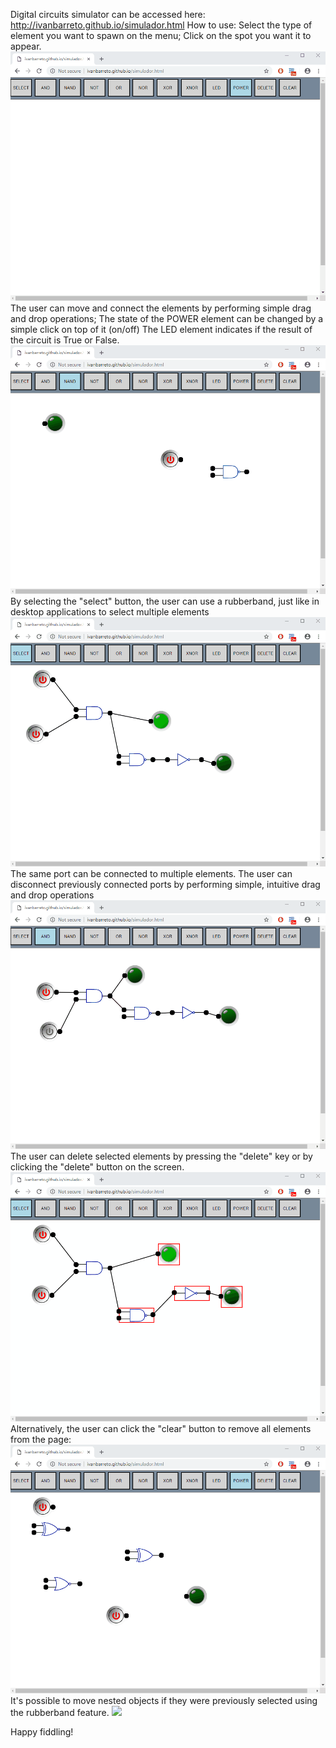 Digital circuits simulator can be accessed here:
http://ivanbarreto.github.io/simulador.html
How to use:
Select the type of element you want to spawn on the menu;
Click on the spot you want it to appear.
![](img/selectspawn.gif)
The user can move and connect the elements by performing simple drag and drop operations;  The state of the POWER element can be changed by a simple click on top of it (on/off)  The LED element indicates if the result of the circuit is True or False.
![](img/moveconnect.gif)
By selecting the "select" button, the user can use a rubberband, just like in desktop applications to select multiple elements
![](img/rubberbandandmove.gif)
The same port can be connected to multiple elements.  The user can disconnect previously connected ports by performing simple, intuitive drag and drop operations
![](img/multipleselect.gif)
The user can delete selected elements by pressing the "delete" key or by clicking the "delete" button on the screen.
![](img/deleting.gif)
Alternatively, the user can click the "clear" button to remove all elements from the page:
![](img/clear.gif)
It's possible to move nested objects if they were previously selected using the rubberband feature.
![](img/rubberbandmove.gif)

Happy fiddling!

